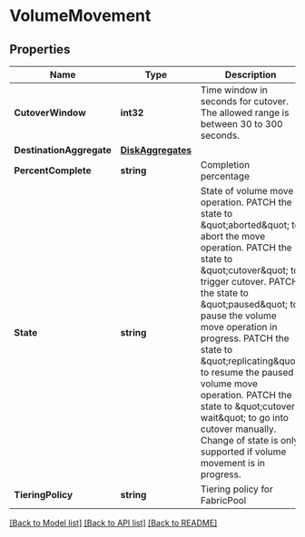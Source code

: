 # VolumeMovement

## Properties

Name | Type | Description | Notes
------------ | ------------- | ------------- | -------------
**CutoverWindow** | **int32** | Time window in seconds for cutover. The allowed range is between 30 to 300 seconds. | [optional] 
**DestinationAggregate** | [**DiskAggregates**](disk_aggregates.md) |  | [optional] 
**PercentComplete** | **string** | Completion percentage | [optional] [readonly] 
**State** | **string** | State of volume move operation. PATCH the state to \&quot;aborted\&quot; to abort the move operation. PATCH the state to \&quot;cutover\&quot; to trigger cutover. PATCH the state to \&quot;paused\&quot; to pause the volume move operation in progress. PATCH the state to \&quot;replicating\&quot; to resume the paused volume move operation. PATCH the state to \&quot;cutover-wait\&quot; to go into cutover manually. Change of state is only supported if volume movement is in progress. | [optional] 
**TieringPolicy** | **string** | Tiering policy for FabricPool | [optional] 

[[Back to Model list]](../README.md#documentation-for-models) [[Back to API list]](../README.md#documentation-for-api-endpoints) [[Back to README]](../README.md)


